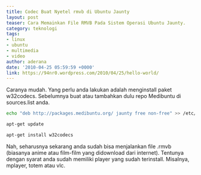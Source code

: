 ```yaml
---
title: Codec Buat Nyetel rmvb di Ubuntu Jaunty
layout: post
teaser: Cara Memainkan File RMVB Pada Sistem Operasi Ubuntu Jaunty.
category: teknologi
tags:
- linux
- ubuntu
- multimedia
- video
author: aderana
date: '2010-04-25 05:59:59 +0000'
link: https://94nr0.wordpress.com/2010/04/25/hello-world/
---
```


Caranya mudah. Yang perlu anda lakukan adalah menginstall paket w32codecs. Sebelumnya buat atau tambahkan dulu repo Medibuntu di sources.list anda.

```bash
echo "deb http://packages.medibuntu.org/ jaunty free non-free" >> /etc/apt/sources.list

apt-get update

apt-get install w32codecs
```

Nah, seharusnya sekarang anda sudah bisa menjalankan file .rmvb (biasanya anime atau film-film yang didownload dari internet). Tentunya dengan syarat anda sudah memiliki player yang sudah terinstall. Misalnya, mplayer, totem atau vlc.